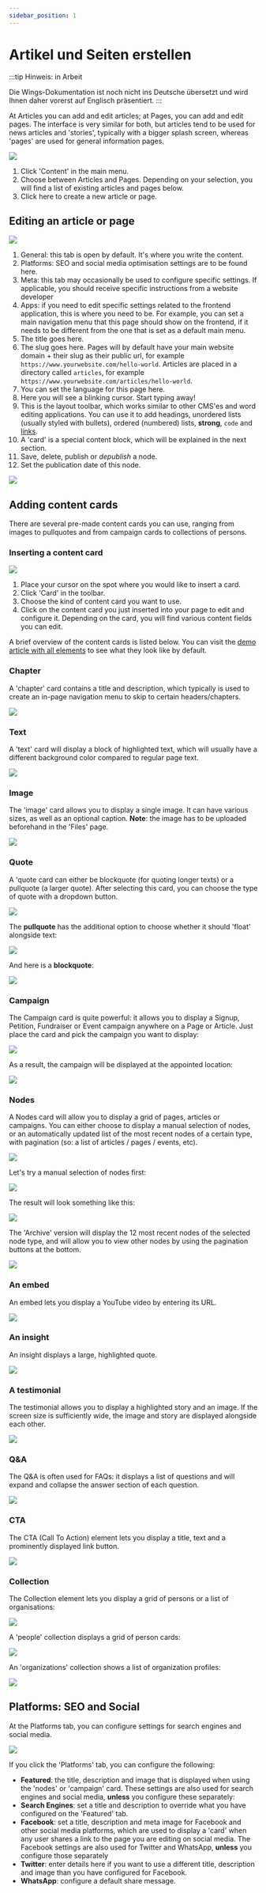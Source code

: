 ```yaml
---
sidebar_position: 1
---
```


# Artikel und Seiten erstellen

:::tip Hinweis: in Arbeit

Die Wings-Dokumentation ist noch nicht ins Deutsche übersetzt und wird Ihnen daher vorerst auf Englisch präsentiert.
:::

At Articles you can add and edit articles; at Pages, you can add and edit pages. The interface is very similar for both, but articles tend to be used for news articles and 'stories', typically with a bigger splash screen, whereas 'pages' are used for general information pages.

![](https://screens.wings.dev/Screen-Shot-2020-02-23-11-46-44-1582454834.png)

1. Click 'Content' in the main menu.
2. Choose between Articles and Pages. Depending on your selection, you will find a list of existing articles and pages below.
3. Click here to create a new article or page.

## Editing an article or page

![](https://screens.wings.dev/CleanShot-2020-02-23-at-12.04.52-1582456048.png)

1. General: this tab is open by default. It's where you write the content.
2. Platforms: SEO and social media optimisation settings are to be found here.
3. Meta: this tab may occasionally be used to configure specific settings. If applicable, you should receive specific instructions from a website developer
4. Apps: if you need to edit specific settings related to the frontend application, this is where you need to be. For example, you can set a main navigation menu that this page should show on the frontend, if it needs to be different from the one that is set as a default main menu.
5. The title goes here.
6. The slug goes here. Pages will by default have your main website domain + their slug as their public url, for example `https://www.yourwebsite.com/hello-world`. Articles are placed in a directory called `articles`, for example `https://www.yourwebsite.com/articles/hello-world`.
7. You can set the language for this page here.
8. Here you will see a blinking cursor. Start typing away!
9. This is the layout toolbar, which works similar to other CMS'es and word editing applications. You can use it to add headings, unordered lists (usually styled with bullets), ordered (numbered) lists, **strong**, `code` and [links](https://example.com).
10. A 'card' is a special content block, which will be explained in the next section.
11. Save, delete, publish or _depublish_ a node.
12. Set the publication date of this node.

![](https://screens.wings.dev/Screen-Recording-2020-02-23-12-20-01-1582456809.gif)

## Adding content cards

There are several pre-made content cards you can use, ranging from images to pullquotes and from campaign cards to collections of persons.

### Inserting a content card

![](https://screens.wings.dev/Screen-Recording-2020-02-23-12-21-05-1582456877.gif)

1. Place your cursor on the spot where you would like to insert a card.
2. Click 'Card' in the toolbar.
3. Choose the kind of content card you want to use.
4. Click on the content card you just inserted into your page to edit and configure it. Depending on the card, you will find various content fields you can edit.

A brief overview of the content cards is listed below. You can visit the [demo article with all elements](https://demo.wings.dev/articles/all-elements) to see what they look like by default.

### Chapter

A 'chapter' card contains a title and description, which typically is used to create an in-page navigation menu to skip to certain headers/chapters.

![](https://screens.wings.dev/CleanShot-2020-02-23-at-12.30.29-1582457439.png)

### Text

A 'text' card will display a block of highlighted text, which will usually have a different background color compared to regular page text.

![](https://screens.wings.dev/CleanShot-2020-02-23-at-23.02.27-1582495359.png)

### Image

The 'image' card allows you to display a single image. It can have various sizes, as well as an optional caption. **Note**: the image has to be uploaded beforehand in the 'Files' page.

![](https://screens.wings.dev/CleanShot-2020-02-23-at-12.32.44-1582457575.png)

### Quote

A 'quote card can either be blockquote (for quoting longer texts) or a pullquote (a larger quote). After selecting this card, you can choose the type of quote with a dropdown button.

![](https://screens.wings.dev/CleanShot-2020-02-23-at-14.45.16-1582465527.png)

The **pullquote** has the additional option to choose whether it should 'float' alongside text:

![](https://screens.wings.dev/CleanShot-2020-02-23-at-14.48.17-1582465714.png)

And here is a **blockquote**:

![](https://screens.wings.dev/CleanShot-2020-02-23-at-14.37.29-1582465101.png)

### Campaign

The Campaign card is quite powerful: it allows you to display a Signup, Petition, Fundraiser or Event campaign anywhere on a Page or Article. Just place the card and pick the campaign you want to display:

![](https://screens.wings.dev/CleanShot-2020-02-23-at-14.55.30-1582466140.png)

As a result, the campaign will be displayed at the appointed location:

![](https://screens.wings.dev/CleanShot-2020-02-23-at-14.58.20-1582466318.png)

### Nodes

A Nodes card will allow you to display a grid of pages, articles or campaigns. You can either choose to display a manual selection of nodes, or an automatically updated list of the most recent nodes of a certain type, with pagination (so: a list of articles / pages / events, etc).

![](https://screens.wings.dev/CleanShot-2020-02-23-at-15.06.58-1582466831.png)

Let's try a manual selection of nodes first:

![](https://screens.wings.dev/Screen-Recording-2020-02-23-15-11-58-1582467134.gif)

The result will look something like this:

![](https://screens.wings.dev/Screen-Recording-2020-02-23-15-15-09-1582467315.gif)

The 'Archive' version will display the 12 most recent nodes of the selected node type, and will allow you to view other nodes by using the pagination buttons at the bottom.

![](https://screens.wings.dev/CleanShot-2020-02-23-at-15.17.35-1582467483.png)

### An embed

An embed lets you display a YouTube video by entering its URL.

![](https://screens.wings.dev/CleanShot-2020-02-23-at-15.21.47-1582467746.png)

### An insight

An insight displays a large, highlighted quote.

![](https://screens.wings.dev/CleanShot-2020-02-23-at-15.23.09-1582467798.png)

### A testimonial

The testimonial allows you to display a highlighted story and an image. If the screen size is sufficiently wide, the image and story are displayed alongside each other.

![](https://screens.wings.dev/CleanShot-2020-02-23-at-15.24.07-1582467859.png)

### Q&A

The Q&A is often used for FAQs: it displays a list of questions and will expand and collapse the answer section of each question.

![](https://screens.wings.dev/Screen-Recording-2020-02-23-15-27-06-1582468032.gif)

### CTA

The CTA (Call To Action) element lets you display a title, text and a prominently displayed link button.

![](https://screens.wings.dev/CleanShot-2020-02-23-at-15.28.32-1582468118.png)

### Collection

The Collection element lets you display a grid of persons or a list of organisations:

![](https://screens.wings.dev/Screen-Recording-2020-02-23-15-30-48-1582468259.gif)

A 'people' collection displays a grid of person cards:

![](https://screens.wings.dev/CleanShot-2020-02-23-at-15.31.42-1582468308.png)

An 'organizations' collection shows a list of organization profiles:

![](https://screens.wings.dev/CleanShot-2020-02-23-at-15.32.33-1582468374.png)

## Platforms: SEO and Social

At the Platforms tab, you can configure settings for search engines and social media.

![](https://screens.wings.dev/CleanShot-2020-02-23-at-15.33.39-1582468459.png)

If you click the 'Platforms' tab, you can configure the following:

- **Featured**: the title, description and image that is displayed when using the 'nodes' or 'campaign' card. These settings are also used for search engines and social media, **unless** you configure these separately:
- **Search Engines**: set a title and description to override what you have configured on the 'Featured' tab.
- **Facebook**: set a title, description and meta image for Facebook and other social media platforms, which are used to display a 'card' when any user shares a link to the page you are editing on social media. The Facebook settings are also used for Twitter and WhatsApp, **unless** you configure those separately
- **Twitter**: enter details here if you want to use a different title, description and image than you have configured for Facebook.
- **WhatsApp**: configure a default share message.
